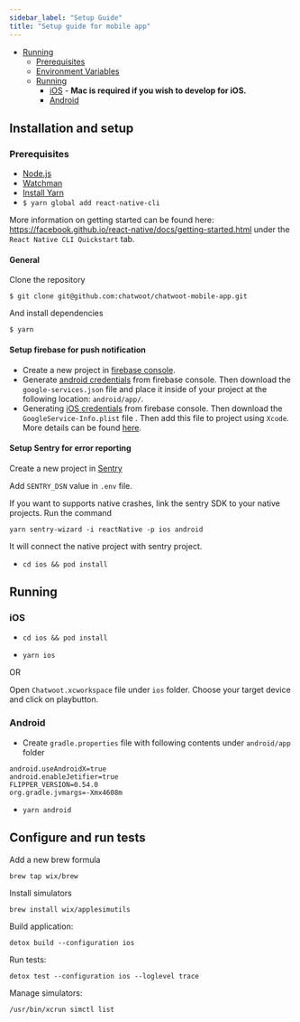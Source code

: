 ```yaml
---
sidebar_label: "Setup Guide"
title: "Setup guide for mobile app"
---
```


- [Running](#running)
  - [Prerequisites](#prerequisites)
  - [Environment Variables](#environment-variables)
  - [Running](#running-1)
    - [iOS](#ios) - **Mac is required if you wish to develop for iOS.**
    - [Android](#android)

## Installation and setup

### Prerequisites

- [Node.js](https://nodejs.org/en/download/)
- [Watchman](https://facebook.github.io/watchman/docs/install.html)
- [Install Yarn](https://yarnpkg.com/en/docs/install)
- `$ yarn global add react-native-cli`

More information on getting started can be found here: https://facebook.github.io/react-native/docs/getting-started.html under the `React Native CLI Quickstart` tab.

#### General

Clone the repository

`$ git clone git@github.com:chatwoot/chatwoot-mobile-app.git`

And install dependencies

`$ yarn`

#### Setup firebase for push notification

- Create a new project in [firebase console](https://console.firebase.google.com/).
- Generate [android credentials](https://rnfirebase.io/#generating-android-credentials) from firebase console. Then download the `google-services.json` file and place it inside of your project at the following location: `android/app/`.
- Generating [iOS credentials](https://rnfirebase.io/#generating-ios-credentials) from firebase console. Then download the `GoogleService-Info.plist` file . Then add this file to project using `Xcode`. More details can be found [here](https://rnfirebase.io/#3-ios-setup).

#### Setup Sentry for error reporting

Create a new project in [Sentry](https://sentry.io/for/react-native/)

Add `SENTRY_DSN` value in `.env` file.

If you want to supports native crashes, link the sentry SDK to your native projects.
Run the command

```
yarn sentry-wizard -i reactNative -p ios android
```

It will connect the native project with sentry project.

- `cd ios && pod install`


## Running

### iOS

- `cd ios && pod install`

- `yarn ios`

OR

Open `Chatwoot.xcworkspace` file under `ios` folder. Choose your target device and click on playbutton.

### Android

- Create `gradle.properties` file with following contents under `android/app` folder

```
android.useAndroidX=true
android.enableJetifier=true
FLIPPER_VERSION=0.54.0
org.gradle.jvmargs=-Xmx4608m
```

- `yarn android`

## Configure and run tests

Add a new brew formula

```
brew tap wix/brew
```

Install simulators

```
brew install wix/applesimutils
```

Build application:

```
detox build --configuration ios
```

Run tests:

```
detox test --configuration ios --loglevel trace
```

Manage simulators:

```
/usr/bin/xcrun simctl list
```
